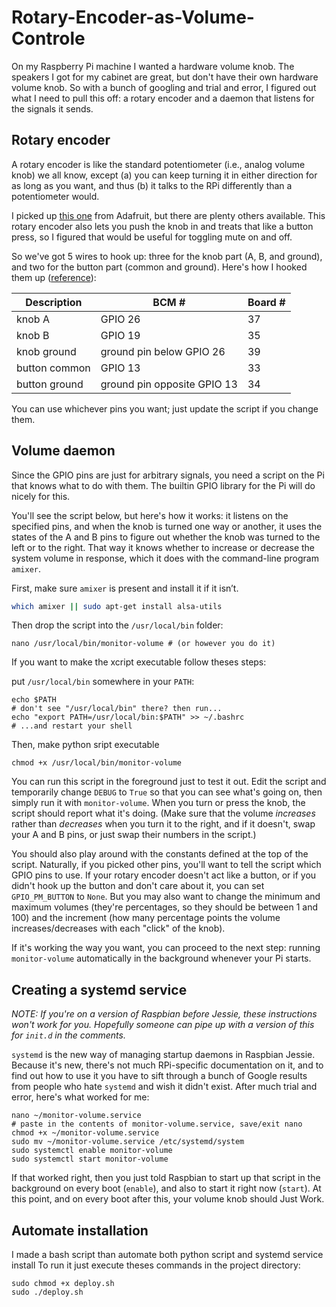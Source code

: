 # Rotary-Encoder-as-Volume-Controle

On my Raspberry Pi machine I wanted a hardware volume knob. The speakers I got for my cabinet are great, but don't have their own hardware volume knob. So with a bunch of googling and trial and error, I figured out what I need to pull this off: a rotary encoder and a daemon that listens for the signals it sends.

## Rotary encoder

A rotary encoder is like the standard potentiometer (i.e., analog volume knob) we all know, except (a) you can keep turning it in either direction for as long as you want, and thus (b) it talks to the RPi differently than a potentiometer would.

I picked up [this one](https://www.adafruit.com/products/377) from Adafruit, but there are plenty others available. This rotary encoder also lets you push the knob in and treats that like a button press, so I figured that would be useful for toggling mute on and off.

So we've got 5 wires to hook up: three for the knob part (A, B, and ground), and two for the button part (common and ground). Here's how I hooked them up ([reference](https://ms-iot.github.io/content/images/PinMappings/RP2_Pinout.png)):

| Description   | BCM #                       | Board # |
|---------------|-----------------------------|---------|
| knob A        | GPIO 26                     | 37      |
| knob B        | GPIO 19                     | 35      |
| knob ground   | ground pin below GPIO 26    | 39      |
| button common | GPIO 13                     | 33      |
| button ground | ground pin opposite GPIO 13 | 34      |

You can use whichever pins you want; just update the script if you change them.

## Volume daemon

Since the GPIO pins are just for arbitrary signals, you need a script on the Pi that knows what to do with them. The builtin GPIO library for the Pi will do nicely for this.
 
You'll see the script below, but here's how it works: it listens on the specified pins, and when the knob is turned one way or another, it uses the states of the A and B pins to figure out whether the knob was turned to the left or to the right. That way it knows whether to increase or decrease the system volume in response, which it does with the command-line program `amixer`.

First, make sure `amixer` is present and install it if it isn’t.

```sh
which amixer || sudo apt-get install alsa-utils
```

Then drop the script into the `/usr/local/bin` folder:

```
nano /usr/local/bin/monitor-volume # (or however you do it)
```

If you want to make the xcript executable follow theses steps:

put `/usr/local/bin` somewhere in your `PATH`:

```
echo $PATH
# don't see "/usr/local/bin" there? then run...
echo "export PATH=/usr/local/bin:$PATH" >> ~/.bashrc
# ...and restart your shell
```

Then, make python sript executable

```
chmod +x /usr/local/bin/monitor-volume
```


You can run this script in the foreground just to test it out. Edit the script and temporarily change `DEBUG` to `True` so that you can see what's going on, then simply run it with `monitor-volume`. When you turn or press the knob, the script should report what it's doing. (Make sure that the volume _increases_ rather than _decreases_ when you turn it to the right, and if it doesn't, swap your A and B pins, or just swap their numbers in the script.)

You should also play around with the constants defined at the top of the script. Naturally, if you picked other pins, you'll want to tell the script which GPIO pins to use. If your rotary encoder doesn't act like a button, or if you didn't hook up the button and don't care about it, you can set `GPIO_PM_BUTTON` to `None`. But you may also want to change the minimum and maximum volumes (they're percentages, so they should be between 1 and 100) and the increment (how many percentage points the volume increases/decreases with each "click" of the knob).

If it's working the way you want, you can proceed to the next step: running `monitor-volume` automatically in the background whenever your Pi starts.

## Creating a systemd service

_NOTE: If you're on a version of Raspbian before Jessie, these instructions won't work for you. Hopefully someone can pipe up with a version of this for `init.d` in the comments._

`systemd` is the new way of managing startup daemons in Raspbian Jessie. Because it's new, there's not much RPi-specific documentation on it, and to find out how to use it you have to sift through a bunch of Google results from people who hate `systemd` and wish it didn't exist. After much trial and error, here's what worked for me:

```
nano ~/monitor-volume.service
# paste in the contents of monitor-volume.service, save/exit nano
chmod +x ~/monitor-volume.service
sudo mv ~/monitor-volume.service /etc/systemd/system
sudo systemctl enable monitor-volume
sudo systemctl start monitor-volume
```

If that worked right, then you just told Raspbian to start up that script in the background on every boot (`enable`), and also to start it right now (`start`). At this point, and on every boot after this, your volume knob should Just Work.

## Automate installation

I made a bash script than automate both python script and systemd service install
To run it just execute theses commands in the project directory:

```
sudo chmod +x deploy.sh
sudo ./deploy.sh
```
